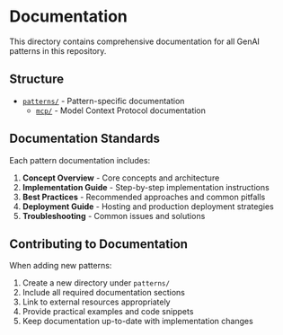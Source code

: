 # Documentation

This directory contains comprehensive documentation for all GenAI patterns in this repository.

## Structure

- [`patterns/`](./patterns/) - Pattern-specific documentation
  - [`mcp/`](./patterns/mcp/) - Model Context Protocol documentation

## Documentation Standards

Each pattern documentation includes:
1. **Concept Overview** - Core concepts and architecture
2. **Implementation Guide** - Step-by-step implementation instructions
3. **Best Practices** - Recommended approaches and common pitfalls
4. **Deployment Guide** - Hosting and production deployment strategies
5. **Troubleshooting** - Common issues and solutions

## Contributing to Documentation

When adding new patterns:
1. Create a new directory under `patterns/`
2. Include all required documentation sections
3. Link to external resources appropriately
4. Provide practical examples and code snippets
5. Keep documentation up-to-date with implementation changes